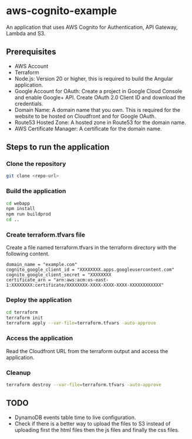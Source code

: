 # aws-cognito-example
An application that uses AWS Cognito for Authentication, API Gateway, Lambda and S3.

## Prerequisites
- AWS Account
- Terraform
- Node.js: Version 20 or higher, this is required to build the Angular application.
- Google Account for OAuth: Create a project in Google Cloud Console and enable Google+ API. Create OAuth 2.0 Client ID and download the credentials.
- Domain Name: A domain name that you own. This is required for the website to be hosted on Cloudfront and for Google OAuth.
- Route53 Hosted Zone: A hosted zone in Route53 for the domain name.
- AWS Certificate Manager: A certificate for the domain name.

## Steps to run the application

### Clone the repository
```bash
git clone <repo-url>
```

### Build the application
```bash
cd webapp
npm install
npm run buildprod
cd ..
```

### Create terraform.tfvars file
Create a file named terraform.tfvars in the terraform directory with the following content.

```
domain_name = "example.com"
cognito_google_client_id = "XXXXXXXX.apps.googleusercontent.com"
cognito_google_client_secret = "XXXXXXXX
certificate_arn = "arn:aws:acm:us-east-1:XXXXXXXX:certificate/XXXXXXXX-XXXX-XXXX-XXXX-XXXXXXXXXXXX"
```

### Deploy the application
```bash
cd terraform
terraform init
terraform apply --var-file=terraform.tfvars -auto-approve
```

### Access the application
Read the Cloudfront URL from the terraform output and access the application.

### Cleanup
```bash
terraform destroy --var-file=terraform.tfvars -auto-approve
```

## TODO
- DynamoDB events table time to live configuration.
- Check if there is a better way to upload the files to S3 instead of uploading first the html files then the js files and finally the css files.